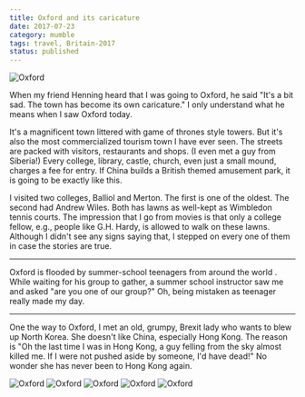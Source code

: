 ```yaml
---
title: Oxford and its caricature
date: 2017-07-23
category: mumble
tags: travel, Britain-2017
status: published
---
```


![Oxford]({static}/images/2017-07-23/06.jpg)

When my friend Henning heard that I was going to Oxford, he said "It's a
bit sad. The town has become its own caricature." I only understand what
he means when I saw Oxford today.

It's a magnificent town littered with game of thrones style towers. But
it's also the most commercialized tourism town I have ever seen. The
streets are packed with visitors, restaurants and shops. (I even met a
guy from Siberia!) Every college, library, castle, church, even just a
small mound, charges a fee for entry. If China builds a British themed
amusement park, it is going to be exactly like this.

I visited two colleges, Balliol and Merton. The first is one of the
oldest. The second had Andrew Wiles. Both has lawns as well-kept as
Wimbledon tennis courts. The impression that I go from movies is that
only a college fellow, e.g., people like G.H. Hardy, is allowed to walk
on these lawns. Although I didn't see any signs saying that, I stepped
on every one of them in case the stories are true.

------------------------------------------------------------------------

Oxford is flooded by summer-school teenagers from around the world .
While waiting for his group to gather, a summer school instructor saw me
and asked "are you one of our group?" Oh, being mistaken as teenager
really made my day.

------------------------------------------------------------------------

One the way to Oxford, I met an old, grumpy, Brexit lady who wants to
blew up North Korea. She doesn't like China, especially Hong Kong. The
reason is "Oh the last time I was in Hong Kong, a guy felling from the
sky almost killed me. If I were not pushed aside by someone, I'd have
dead!" No wonder she has never been to Hong Kong again.

![Oxford]({static}/images/2017-07-23/00.jpg)
![Oxford]({static}/images/2017-07-23/01.jpg)
![Oxford]({static}/images/2017-07-23/02.jpg)
![Oxford]({static}/images/2017-07-23/04.jpg)
![Oxford]({static}/images/2017-07-23/05.jpg)
